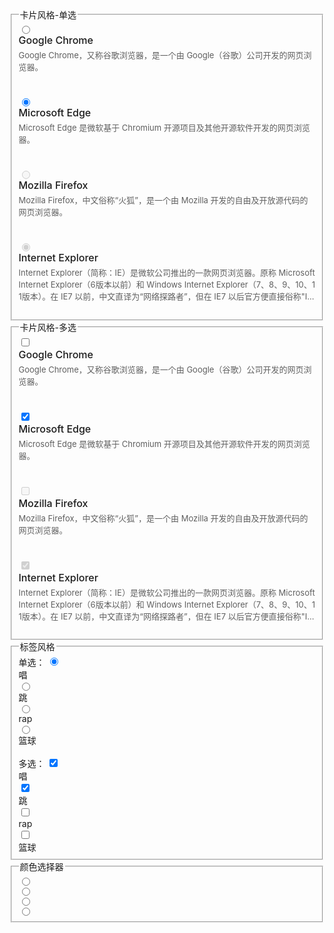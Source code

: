 <!-- 以下示例仅用于演示 lay-skin="none" 用法，仅支持 webkit 系浏览器，任何样式或兼容性问题请自行解决 -->
<!-- 卡片风格 -->
<style>
  /* 主体 */
  .layui-form-checkbox>.lay-skin-checkcard,
  .layui-form-radio>.lay-skin-checkcard {
    display: table;
    display: flex;
    padding: 12px;
    white-space: normal;
    border-radius: 10px;
    border: 1px solid #e5e5e5;
    color: #000;
    background-color: #fff;
  }

  .layui-form-checkbox>.lay-skin-checkcard>*,
  .layui-form-radio>.lay-skin-checkcard>* {
    /* display: table-cell; */  /* IE */
    vertical-align: top;
  }

  /* 悬停 */
  .layui-form-checkbox:hover>.lay-skin-checkcard,
  .layui-form-radio:hover>.lay-skin-checkcard {
    border-color: #16b777;
  }

  /* 选中 */
  .layui-form-checked>.lay-skin-checkcard,
  .layui-form-radioed[lay-skin="none"]>.lay-skin-checkcard {
    color: #000;
    border-color: #16b777;
    /* background-color: rgb(22 183 119 / 10%) !important; */
    /* box-shadow: 0 0 0 3px rgba(22, 183, 119, 0.08); */
  }

  /* 禁用 */
  .layui-checkbox-disabled>.lay-skin-checkcard,
  .layui-radio-disabled>.lay-skin-checkcard {
    box-shadow: none;
    border-color: #e5e5e5 !important;
    background-color: #eee !important;
  }

  /* card 布局 */
  .lay-skin-checkcard-avatar {
    padding-right: 8px;
  }

  .lay-skin-checkcard-detail {
    overflow: hidden;
    width: 100%;
  }

  .lay-skin-checkcard-header {
    font-weight: 500;
    font-size: 16px;
    white-space: nowrap;
    margin-bottom: 4px;
  }

  .lay-skin-checkcard-description {
    font-size: 13px;
    color: #5f5f5f;
  }
  .layui-disabled  .lay-skin-checkcard-description{
    color: #c2c2c2! important;
  }

  /* 选中 dot */
  .layui-form-checked>.lay-check-dot:after,
  .layui-form-radioed>.lay-check-dot:after {
    position: absolute;
    content: "";
    top: 2px;
    right: 2px;
    width: 0;
    height: 0;
    display: inline-block;
    vertical-align: middle;
    border-width: 10px;
    border-style: dashed;
    border-color: transparent;
    border-top-left-radius: 0px;
    border-top-right-radius: 6px;
    border-bottom-right-radius: 0px;
    border-bottom-left-radius: 6px;
    border-top-color: #16b777;
    border-top-style: solid;
    border-right-color: #16b777;
    border-right-style: solid;
    overflow: hidden;
  }

  .layui-checkbox-disabled>.lay-check-dot:after,
  .layui-radio-disabled>.lay-check-dot:after {
    border-top-color: #d2d2d2;
    border-right-color: #d2d2d2;
  }

  /* 选中 dot-2 */
  .layui-form-checked>.lay-check-dot-2:before,
  .layui-form-radioed>.lay-check-dot-2:before {
    position: absolute;
    font-family: "layui-icon";
    content: "\e605";
    color: #fff;
    bottom: 4px;
    right: 3px;
    font-size: 9px;
    z-index: 12;
  }

  .layui-form-checked>.lay-check-dot-2:after,
  .layui-form-radioed>.lay-check-dot-2:after {
    position: absolute;
    content: "";
    bottom: 2px;
    right: 2px;
    width: 0;
    height: 0;
    display: inline-block;
    vertical-align: middle;
    border-width: 10px;
    border-style: dashed;
    border-color: transparent;
    border-top-left-radius: 6px;
    border-top-right-radius: 0px;
    border-bottom-right-radius: 6px;
    border-bottom-left-radius: 0px;
    border-right-color: #16b777;
    border-right-style: solid;
    border-bottom-color: #16b777;
    border-bottom-style: solid;
    overflow: hidden;
  }

  .layui-checkbox-disabled>.lay-check-dot-2:before,
  .layui-radio-disabled>.lay-check-dot-2:before {
    color: #eee !important;
  }

  .layui-checkbox-disabled>.lay-check-dot-2:after,
  .layui-radio-disabled>.lay-check-dot-2:after {
    border-bottom-color: #d2d2d2;
    border-right-color: #d2d2d2;
  }

  .lay-ellipsis-multi-line {
    overflow: hidden;
    word-break: break-all;
    display: -webkit-box;
    -webkit-box-orient: vertical;
    -webkit-line-clamp: 3;
  }
</style>
<!-- 标签风格 -->
<style>
  .layui-form-radio>.lay-skin-tag,
  .layui-form-checkbox>.lay-skin-tag {
    font-size: 13px;
    border-radius: 100px;
  }

  .layui-form-checked>.lay-skin-tag,
  .layui-form-radioed>.lay-skin-tag {
    color: #fff !important;
    background-color: #16b777 !important;
  }
</style>
<!-- 单选框 Color Picker -->
<style>
  /* 主体 */
  .layui-form-radio>.lay-skin-color-picker {
    border-radius: 50%;
    border-width: 1px;
    border-style: solid;
    width: 20px;
    height: 20px;
  }

  /* 选中 */
  .layui-form-radioed>.lay-skin-color-picker {
    box-shadow: 0 0 0 1px #ffffff, 0 0 0 4px currentColor;
  }
</style>

<div class="layui-form layui-padding-3" lay-filter="form-demo-skin">
  <!-- 单选卡片 -->
  <fieldset class="layui-elem-field">
    <legend>卡片风格-单选</legend>
    <div class="layui-field-box">
      <div class="layui-row layui-col-space8">
        <div class="layui-col-xs12 layui-col-sm6 layui-col-md3">
          <input type="radio" name="radio1" value="chrome" lay-skin="none" />
          <div lay-radio class="lay-skin-checkcard lay-check-dot-2" style="height: 100px">
            <div class="lay-skin-checkcard-avatar">
              <span class="layui-icon layui-icon-chrome" style="font-size: 30px"></span>
            </div>
            <div class="lay-skin-checkcard-detail">
              <div class="lay-skin-checkcard-header">Google Chrome</div>
              <div class="lay-skin-checkcard-description lay-ellipsis-multi-line">
                Google Chrome，又称谷歌浏览器，是一个由 Google（谷歌）公司开发的网页浏览器。
              </div>
            </div>
          </div>
        </div>
        <div class="layui-col-xs12 layui-col-sm6 layui-col-md3">
          <input type="radio" name="radio1" value="edge" lay-skin="none" checked />
          <div lay-radio class="lay-skin-checkcard lay-check-dot-2" style="height: 100px">
            <div class="lay-skin-checkcard-avatar">
              <i class="layui-icon layui-icon-edge" style="font-size: 30px"></i>
            </div>
            <div class="lay-skin-checkcard-detail">
              <div class="lay-skin-checkcard-header">Microsoft Edge</div>
              <div class="lay-skin-checkcard-description lay-ellipsis-multi-line">
                Microsoft Edge 是微软基于 Chromium 开源项目及其他开源软件开发的网页浏览器。
              </div>
            </div>
          </div>
        </div>
        <div class="layui-col-xs12 layui-col-sm6 layui-col-md3">
          <input type="radio" name="radio11" value="firefox" lay-skin="none" disabled />
          <div lay-radio class="lay-skin-checkcard lay-check-dot-2" style="height: 100px">
            <div class="lay-skin-checkcard-avatar">
              <i class="layui-icon layui-icon-firefox" style="font-size: 30px"></i>
            </div>
            <div class="lay-skin-checkcard-detail">
              <div class="lay-skin-checkcard-header">Mozilla Firefox</div>
              <div class="lay-skin-checkcard-description lay-ellipsis-multi-line">
                Mozilla Firefox，中文俗称“火狐”，是一个由 Mozilla 开发的自由及开放源代码的网页浏览器。
              </div>
            </div>
          </div>
        </div>
        <div class="layui-col-xs12 layui-col-sm6 layui-col-md3">
          <input type="radio" name="radio11" value="ie" lay-skin="none" disabled checked />
          <div lay-radio class="lay-skin-checkcard lay-check-dot-2" style="height: 100px">
            <div class="lay-skin-checkcard-avatar">
              <i class="layui-icon layui-icon-ie" style="font-size: 30px"></i>
            </div>
            <div class="lay-skin-checkcard-detail">
              <div class="lay-skin-checkcard-header">Internet Explorer</div>
              <div class="lay-skin-checkcard-description lay-ellipsis-multi-line">
                Internet Explorer（简称：IE）是微软公司推出的一款网页浏览器。原称 Microsoft Internet Explorer（6版本以前）和 Windows Internet Explorer（7、8、9、10、11版本）。在 IE7 以前，中文直译为“网络探路者”，但在 IE7 以后官方便直接俗称"IE 浏览器"。
              </div>
            </div>
          </div>
        </div>
      </div>
    </div>
  </fieldset>
  <!-- 多选卡片 -->
  <fieldset class="layui-elem-field">
    <legend>卡片风格-多选</legend>
    <div class="layui-field-box">
      <div class="layui-row layui-col-space8">
        <div class="layui-col-xs12 layui-col-sm6 layui-col-md3">
          <input type="checkbox" name="browser[0]" value="chrome" lay-skin="none" />
          <div lay-checkbox class="lay-skin-checkcard lay-check-dot" style="height: 100px">
            <div class="lay-skin-checkcard-avatar">
              <i class="layui-icon layui-icon-chrome" style="font-size: 30px"></i>
            </div>
            <div class="lay-skin-checkcard-detail">
              <div class="lay-skin-checkcard-header">Google Chrome</div>
              <div class="lay-skin-checkcard-description lay-ellipsis-multi-line">
                Google Chrome，又称谷歌浏览器，是一个由 Google（谷歌）公司开发的网页浏览器。
              </div>
            </div>
          </div>
        </div>
        <div class="layui-col-xs12 layui-col-sm6 layui-col-md3">
          <input type="checkbox" name="browser[1]" value="edge" lay-skin="none" checked />
          <div lay-checkbox class="lay-skin-checkcard lay-check-dot" style="height: 100px">
            <div class="lay-skin-checkcard-avatar">
              <i class="layui-icon layui-icon-edge" style="font-size: 30px"></i>
            </div>
            <div class="lay-skin-checkcard-detail">
              <div class="lay-skin-checkcard-header">Microsoft Edge</div>
              <div class="lay-skin-checkcard-description lay-ellipsis-multi-line">
                Microsoft Edge 是微软基于 Chromium 开源项目及其他开源软件开发的网页浏览器。
              </div>
            </div>
          </div>
        </div>
        <div class="layui-col-xs12 layui-col-sm6 layui-col-md3">
          <input type="checkbox" name="browser[2]" value="firefox" lay-skin="none" disabled />
          <div lay-checkbox class="lay-skin-checkcard lay-check-dot" style="height: 100px">
            <div class="lay-skin-checkcard-avatar">
              <i class="layui-icon layui-icon-firefox" style="font-size: 30px"></i>
            </div>
            <div class="lay-skin-checkcard-detail">
              <div class="lay-skin-checkcard-header">Mozilla Firefox</div>
              <div class="lay-skin-checkcard-description lay-ellipsis-multi-line">
                Mozilla Firefox，中文俗称“火狐”，是一个由 Mozilla 开发的自由及开放源代码的网页浏览器。
              </div>
            </div>
          </div>
        </div>
        <div class="layui-col-xs12 layui-col-sm6 layui-col-md3">
          <input type="checkbox" name="browser[3]" value="ie" lay-skin="none" disabled checked />
          <div lay-checkbox class="lay-skin-checkcard lay-check-dot" style="height: 100px">
            <div class="lay-skin-checkcard-avatar">
              <i class="layui-icon layui-icon-ie" style="font-size: 30px"></i>
            </div>
            <div class="lay-skin-checkcard-detail">
              <div class="lay-skin-checkcard-header">Internet Explorer</div>
              <div class="lay-skin-checkcard-description lay-ellipsis-multi-line">
                Internet Explorer（简称：IE）是微软公司推出的一款网页浏览器。原称 Microsoft Internet Explorer（6版本以前）和 Windows Internet Explorer（7、8、9、10、11版本）。在 IE7 以前，中文直译为“网络探路者”，但在 IE7 以后官方便直接俗称"IE 浏览器"。
              </div>
            </div>
          </div>
        </div>
      </div>
    </div>
  </fieldset>
  <!-- 标签风格 -->
  <fieldset class="layui-elem-field">
    <legend>标签风格</legend>
    <div class="layui-field-box">
      单选：
      <input type="radio" name="hobby" value="唱" lay-skin="none" checked />
      <div lay-radio class="lay-skin-tag layui-badge">唱</div>
      <input type="radio" name="hobby" value="跳" lay-skin="none" />
      <div lay-radio class="lay-skin-tag layui-badge">跳</div>
      <input type="radio" name="hobby" value="rap" lay-skin="none" />
      <div lay-radio class="lay-skin-tag layui-badge">rap</div>
      <input type="radio" name="hobby" value="篮球" lay-skin="none" />
      <div lay-radio class="lay-skin-tag layui-badge">篮球</div>
      <br>
      多选：
      <input type="checkbox" name="hobby[0]" value="唱" lay-skin="none" checked />
      <div lay-checkbox class="lay-skin-tag layui-badge">唱</div>
      <input type="checkbox" name="hobby[1]" value="跳" lay-skin="none" checked />
      <div lay-checkbox class="lay-skin-tag layui-badge">跳</div>
      <input type="checkbox" name="hobby[2]" value="rap" lay-skin="none" />
      <div lay-checkbox class="lay-skin-tag layui-badge">rap</div>
      <input type="checkbox" name="hobby[3]" value="篮球" lay-skin="none" />
      <div lay-checkbox class="lay-skin-tag layui-badge">篮球</div>
    </div>
  </fieldset>
  <!-- 颜色选择器 -->
  <fieldset class="layui-elem-field">
    <legend>颜色选择器</legend>
    <div class="layui-field-box">
      <input type="radio" name="color" value="red" lay-skin="none" />
      <div lay-radio class="lay-skin-color-picker" style="color: red; background-color: red"></div>
      <input type="radio" name="color" value="#16b777" lay-skin="none" />
      <div lay-radio class="lay-skin-color-picker" style="color: #16b777; background-color: #16b777"></div>
      <input type="radio" name="color" value="blueviolet" lay-skin="none" />
      <div lay-radio class="lay-skin-color-picker" style="color: blueviolet; background-color: blueviolet"></div>
      <input type="radio" name="color" value="#16baaa" lay-skin="none" />
      <div lay-radio class="lay-skin-color-picker" style="color: #16baaa; background-color: #16baaa"></div>
    </div>
  </fieldset>
</div>

<!-- import layui -->
<script>
  layui.use(function () {
    var form = layui.form;
    var $ = layui.$;
  });
</script>